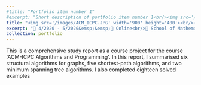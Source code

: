 ```yaml
---
#title: "Portfolio item number 1"
#excerpt: "Short description of portfolio item number 1<br/><img src='/images/500x300.png'>"
title: "<img src='/images/ACM_ICPC.JPG' width='900' height='400'><br/><br/>Study Report on Graph Algorithms (in Chinese)"
excerpt: "📅 4/2020 - 5/2020&emsp;&emsp;📍 Online<br/>🏫 School of Mathematical Sciences, UESTC<br/>🏷️ Graph theory, ACM-ICPC, C++<br/>"
collection: portfolio
---
```


This is a comprehensive study report as a course project for the course 'ACM-ICPC Algorithms and Programming'. In this report, I summarised six structural algorithms for graphs, five shortest-path algorithms, and two minimum spanning tree algorithms. I also completed eighteen solved examples 